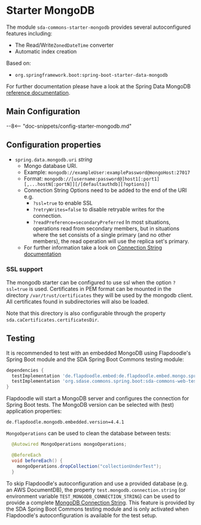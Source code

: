 # Starter MongoDB

The module `sda-commons-starter-mongodb` provides several autoconfigured features including:

  - The Read/Write`ZonedDateTime` converter
  - Automatic index creation

Based on:
  - `org.springframework.boot:spring-boot-starter-data-mongodb`

For further documentation please have a look at the Spring Data MongoDB [reference documentation](https://docs.spring.io/spring-data/mongodb/docs/current/reference/html/).

## Main Configuration

--8<-- "doc-snippets/config-starter-mongodb.md"

## Configuration properties
* `spring.data.mongodb.uri` _string_
  * Mongo database URI.
  * Example: `mongodb://exampleUser:examplePassword@mongoHost:27017`
  * Format: `mongodb://[username:password@]host1[:port1][,...hostN[:portN]][/[defaultauthdb][?options]]`
  * Connection String Options need to be added to the end of the URI e.g.
    * `?ssl=true` to enable SSL
    * `?retryWrites=false` to disable retryable writes for the connection.
    * `?readPreference=secondaryPreferred` In most situations, operations read from secondary
      members, but in situations where the set consists of a single primary (and no other members),
      the read operation will use the replica set's primary.
  * For further information take a look on
    [Connection String documentation](https://docs.mongodb.com/manual/reference/connection-string)

### SSL support

The mongodb starter can be configured to use ssl when the option `?ssl=true` is used.
Certificates in PEM format can be mounted in the directory `/var/trust/certificates` they will be
used by the mongodb client.
All certificates found in subdirectories will also be loaded.

Note that this directory is also configurable through the property `sda.caCertificates.certificatesDir`.


## Testing

It is recommended to test with an embedded MongoDB using Flapdoodle's Spring Boot module and the
SDA Spring Boot Commons testing module:

```groovy
dependencies {
  testImplementation 'de.flapdoodle.embed:de.flapdoodle.embed.mongo.spring3x'
  testImplementation 'org.sdase.commons.spring.boot:sda-commons-web-testing'
}
```

Flapdoodle will start a MongoDB server and configures the connection for Spring Boot tests.
The MongoDB version can be selected with (test) application properties:

```properties
de.flapdoodle.mongodb.embedded.version=4.4.1
```

`MongoOperations` can be used to clean the database between tests:

```java
  @Autowired MongoOperations mongoOperations;

  @BeforeEach
  void beforeEach() {
    mongoOperations.dropCollection("collectionUnderTest");
  }
```

To skip Flapdoodle's autoconfiguration and use a provided database (e.g. an AWS DocumentDB), the
property `test.mongodb.connection.string` (or environment variable `TEST_MONGODB_CONNECTION_STRING`)
can be used to provide a complete [MongoDB Connection String](https://docs.mongodb.com/manual/reference/connection-string/).
This feature is provided by the SDA Spring Boot Commons testing module and is only activated when
Flapdoodle's autoconfiguration is available for the test setup.
